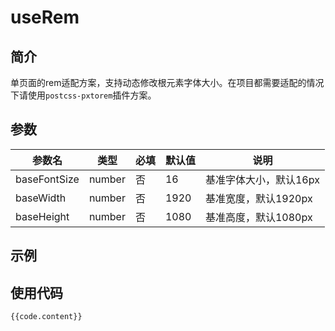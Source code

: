 <script setup>
    import UseRem from '../components/UseRem.vue'
    import code from '../componentsCode/UseRem.js'
</script>

# useRem

## 简介

单页面的rem适配方案，支持动态修改根元素字体大小。在项目都需要适配的情况下请使用`postcss-pxtorem`插件方案。

## 参数

| 参数名       | 类型   | 必填 | 默认值 | 说明                   |
| ------------ | ------ | ---- | ------ | ---------------------- |
| baseFontSize | number | 否   | 16     | 基准字体大小，默认16px |
| baseWidth    | number | 否   | 1920   | 基准宽度，默认1920px   |
| baseHeight   | number | 否   | 1080   | 基准高度，默认1080px   |

## 示例

<UseRem />

## 使用代码

```js-vue
{{code.content}}
```
